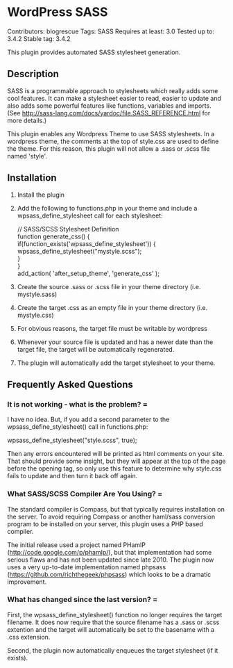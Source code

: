 # WordPress SASS

Contributors: blogrescue
Tags: SASS
Requires at least: 3.0
Tested up to: 3.4.2
Stable tag: 3.4.2

This plugin provides automated SASS stylesheet generation.

##  Description

SASS is a programmable approach to stylesheets which really adds some cool features. It can make a stylesheet easier to read, easier to update and also adds some powerful features like functions, variables and imports. (See http://sass-lang.com/docs/yardoc/file.SASS_REFERENCE.html for more details.)

This plugin enables any Wordpress Theme to use SASS stylesheets.  In a wordpress theme, the comments at the top of style.css are used to define the theme.  For this reason, this plugin will not allow a .sass or .scss file named 'style'.

## Installation

1. Install the plugin
2. Add the following to functions.php in your theme and include a wpsass_define_stylesheet call for each stylesheet:

    // SASS/SCSS Stylesheet Definition  
    function generate_css() {  
        if(function_exists('wpsass_define_stylesheet')) {  
            wpsass_define_stylesheet("mystyle.scss");  
        }  
    }  
    add_action( 'after_setup_theme', 'generate_css' );  

3. Create the source .sass or .scss file in your theme directory (i.e. mystyle.sass)
4. Create the target .css as an empty file in your theme directory (i.e. mystyle.css)
5. For obvious reasons, the target file must be writable by wordpress
6. Whenever your source file is updated and has a newer date than the target file, the target will be automatically regenerated.  
7. The plugin will automatically add the target stylesheet to your theme.

## Frequently Asked Questions

### It is not working - what is the problem? =

I have no idea.  But, if you add a second parameter to the wpsass_define_stylesheet() call in functions.php:

  wpsass_define_stylesheet("style.scss", true);

Then any errors encountered will be printed as html comments on your site.  That should provide some insight, but they will appear at the top of the page before the opening <html> tag, so only use this feature to determine why style.css fails to update and then turn it back off again.

### What SASS/SCSS Compiler Are You Using? =

The standard compiler is Compass, but that typically requires installation on the server.  To avoid requiring Compass or another haml/sass conversion program to be installed on your server, this plugin uses a PHP based compiler.

The initial release used a project named PHamlP (http://code.google.com/p/phamlp/), but that implementation had some serious flaws and has not been updated since late 2010.  The plugin now uses a very up-to-date implementation named phpsass (https://github.com/richthegeek/phpsass) which looks to be a dramatic improvement.

### What has changed since the last version? =

First, the wpsass_define_stylesheet() function no longer requires the target filename.  It does now require that the source filename has a .sass or .scss extention and the target will automatically be set to the basename with a .css extension.

Second, the plugin now automatically enqueues the target stylesheet (if it exists).
